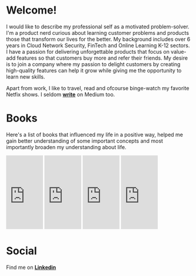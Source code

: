 # Welcome!

I would like to describe my professional self as a motivated problem-solver. I'm a product nerd curious about learning customer problems and products those that transform our lives for the better. My background includes over 6 years in Cloud Network Security, FinTech and Online Learning K-12 sectors. I have a passion for delivering unforgettable products that focus on value-add features so that customers buy more and refer their friends. My desire is to join a company where my passion to delight customers by creating high-quality features can help it grow while giving me the opportunity to learn new skills. 

Apart from work, I like to travel, read and ofcourse binge-watch my favorite Netfix shows. I seldom **[write](https://medium.com/@Srivats1212)** on Medium too.

# Books

Here's a list of books that influenced my life in a positive way, helped me gain better understanding of some important concepts and most importantly broaden my understanding about life.

<dl>
<iframe type="text/html" width="100" height="200" frameborder="0" allowfullscreen style="max-width:100%" src="https://read.amazon.com/kp/card?asin=B00ICN066A&preview=newtab&linkCode=kpe&ref_=cm_sw_r_kb_dp_JV75Fb1SKPJ5M&hideBuy=true&hideShare=true" ></iframe> <iframe type="text/html" width="100" height="200" frameborder="0" allowfullscreen style="max-width:100%" src="https://read.amazon.com/kp/card?asin=B005K0AYH4&preview=newtab&linkCode=kpe&ref_=cm_sw_r_kb_dp_x975Fb8H77W30&hideBuy=true&hideShare=true" ></iframe> <iframe type="text/html" width="100" height="200" frameborder="0" allowfullscreen style="max-width:100%" src="https://read.amazon.com/kp/card?asin=B07MYXDK94&preview=newtab&linkCode=kpe&ref_=cm_sw_r_kb_dp_kb85FbB89MZXK&hideBuy=true&hideShare=true" ></iframe> <iframe type="text/html" width="100" height="200" frameborder="0" allowfullscreen style="max-width:100%" src="https://read.amazon.com/kp/card?asin=B00SZ638C8&preview=newtab&linkCode=kpe&ref_=cm_sw_r_kb_dp_w.75Fb383YFPS&hideBuy=true&hideShare=true" ></iframe>
</dl>

# Social

Find me on **[Linkedin](https://www.linkedin.com/in/srivatsbharadwaj/)**
